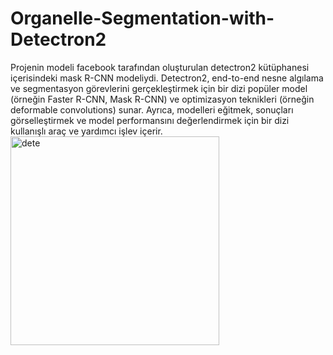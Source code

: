 # Organelle-Segmentation-with-Detectron2
Projenin modeli facebook tarafından oluşturulan detectron2 kütüphanesi içerisindeki mask R-CNN modeliydi. Detectron2, end-to-end nesne algılama ve segmentasyon görevlerini gerçekleştirmek için bir dizi popüler model (örneğin Faster R-CNN, Mask R-CNN) ve optimizasyon teknikleri (örneğin deformable convolutions) sunar. Ayrıca, modelleri eğitmek, sonuçları görselleştirmek ve model performansını değerlendirmek için bir dizi kullanışlı araç ve yardımcı işlev içerir.
<img width="334" alt="dete" src="https://github.com/vmainmc/Organelle-Segmentation-with-Detectron2/assets/63164307/d0b2289f-99fb-487c-9526-6e0392f0b2f0">
